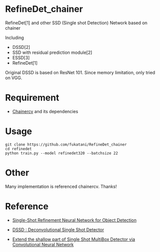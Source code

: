 # RefineDet_chainer
RefineDet[1] and other SSD (Single shot Detection) Network based on chainer

Including

- DSSD[2] 
- SSD with residual prediction module[2]
- ESSD[3]
- RefineDet[1]

Original DSSD is based on ResNet 101.
Since memory limitation, only tried on VGG.

# Requirement

+ [Chainercv](https://github.com/chainer/chainercv) and its dependencies

# Usage

```
git clone https://github.com/fukatani/RefineDet_chainer
cd refinedet
python train.py --model refinedet320 --batchsize 22
```

# Other

Many implementation is referenced chainercv. Thanks!

# Reference


+ [Single-Shot Refinement Neural Network for Object Detection](https://arxiv.org/abs/1711.06897)

+ [DSSD : Deconvolutional Single Shot Detector](https://arxiv.org/abs/1701.06659)

+ [Extend the shallow part of Single Shot MultiBox Detector via Convolutional Neural Network](https://arxiv.org/abs/1801.05918)

